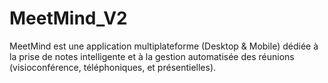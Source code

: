 # MeetMind_V2
MeetMind est une application multiplateforme (Desktop &amp; Mobile) dédiée à la prise de notes intelligente et à la gestion automatisée des réunions (visioconférence, téléphoniques, et présentielles). 
